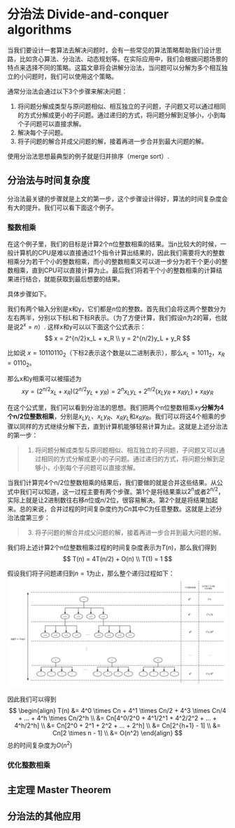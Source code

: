 # 分治法 Divide-and-conquer algorithms

当我们要设计一套算法去解决问题时，会有一些常见的算法策略帮助我们设计思路，比如贪心算法、分治法、动态规划等。在实际应用中，我们会根据问题场景的特点来选择不同的策略。这篇文章将会讲解分治法，当问题可以分解为多个相互独立的小问题时，我们可以使用这个策略。

通常分治法会通过以下3个步骤来解决问题：
1. 将问题分解成类型与原问题相似、相互独立的子问题，子问题又可以通过相同的方式分解成更小的子问题。通过递归的方式，将问题分解到足够小，小到每个子问题可以直接求解。
2. 解决每个子问题。
3. 将子问题的解合并成父问题的解，接着再进一步合并到最大问题的解。

使用分治法思想最典型的例子就是归并排序（merge sort）.

## 分治法与时间复杂度

分治法最关键的步骤就是上文的第一步，这个步骤设计得好，算法的时间复杂度会有大的提升。我们可以看下面这个例子。

### 整数相乘

在这个例子里，我们的目标是计算2个n位整数相乘的结果。当n比较大的时候，一般计算机的CPU是难以直接通过1个指令计算出结果的，因此我们需要将大的整数相乘分为若干个小的整数相乘，而小的整数相乘又可以进一步分为若干个更小的整数相乘，直到CPU可以直接计算为止。最后我们将若干个小的整数相乘的计算结果进行结合，就能获取到最后想要的结果。

具体步骤如下。

我们有两个输入分别是x和y，它们都是n位的整数。首先我们会将这两个整数分为左右两半，分别以下标L和下标R表示。（为了方便计算，我们假设n为2的幂，也就是说$2^x = n$）. 这样x和y可以以下面这个公式表示：
$$
x = 2^{n/2}x_L + x_R \\ y = 2^{n/2}y_L + y_R
$$

比如说 $x=10110110_2$（下标2表示这个数是以二进制表示），那么$x_L=1011_2$，$x_R=0110_2$。

那么x和y相乘可以被描述为
$$ xy = (2^{n/2}x_L + x_R)(2^{n/2}y_L + y_R) = 2^nx_Ly_L + 2^{n/2}(x_Ly_R + x_Ry_L) + x_Ry_R $$

在这个公式里，我们可以看到分治法的思想。我们把两个n位整数相乘$xy$**分解为4个n/2位整数相乘**，分别是$x_Ly_L$、$x_Ly_R$、$x_Ry_L$和$x_Ry_R$。我们可以将这4个相乘的步骤以同样的方式继续分解下去，直到计算机能够轻易计算为止。这就是上述分治法的第一步：

> 1. 将问题分解成类型与原问题相似、相互独立的子问题，子问题又可以通过相同的方式分解成更小的子问题。通过递归的方式，将问题分解到足够小，小到每个子问题可以直接求解。

当我们计算完4个n/2位整数相乘的结果后，我们要做的就是合并这些结果。从公式中我们可以知道，这一过程主要有两个步骤。第1个是将结果乘以$2^n$或者$2^{n/2}$，实际上就是让2进制数往右移$n$位或${n/2}$位，很容易解决。第2个就是将结果加起来。总的来说，合并过程的时间复杂度约为$Cn$其中$C$为任意整数。这就是上述分治法度第三步：

> 3. 将子问题的解合并成父问题的解，接着再进一步合并到最大问题的解。

我们将上述计算2个n位整数相乘过程的时间复杂度表示为$T(n)$，那么我们得到
$$ T(n) = 4T(n/2) + O(n) \\
T(1) = 1
$$

假设我们将子问题递归到$n=1$为止，那么整个递归过程如下：
<img src="./dvc.png">

因此我们可以得到
$$ 
\begin{align}
T(n)  &= 4^0 \times Cn + 4^1 \times Cn/2 + 4^3 \times Cn/4 + ... + 4^h \times Cn/2^h 
\\ &= Cn[4^0/2^0 + 4^1/2^1 + 4^2/2^2 + ... + 4^h/2^h]
\\ &= Cn[2^0 + 2^1 + 2^2 + ... + 2^h]
\\ &= Cn[2^{h+1} - 1]
\\ &= Cn[2 \times n - 1]
\\ &= O(n^2)
\end{align}
$$
总的时间复杂度为$O(n^2)$

### 优化整数相乘



## 主定理 Master Theorem


## 分治法的其他应用